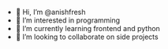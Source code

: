 - 👋 Hi, I’m @anishfresh
- 👀 I’m interested in programming
- 🌱 I’m currently learning frontend and python
- 💞️ I’m looking to collaborate on side projects

<!---
anishfresh/anishfresh is a ✨ special ✨ repository because its `README.md` (this file) appears on your GitHub profile.
You can click the Preview link to take a look at your changes.
--->
